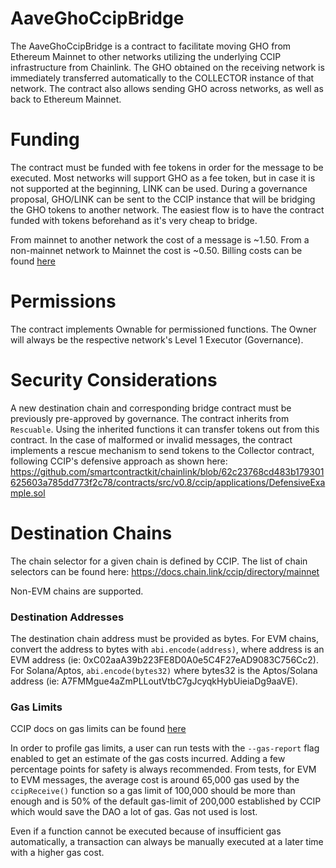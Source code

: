 # AaveGhoCcipBridge

The AaveGhoCcipBridge is a contract to facilitate moving GHO from Ethereum Mainnet to other networks utilizing the underlying CCIP infrastructure from Chainlink. The GHO obtained on the receiving network is immediately transferred automatically to the COLLECTOR instance of that network. The contract also allows sending GHO across networks, as well as back to Ethereum Mainnet.

# Funding

The contract must be funded with fee tokens in order for the message to be executed. Most networks will support GHO as a fee token, but in case it is not supported at the beginning, LINK can be used.
During a governance proposal, GHO/LINK can be sent to the CCIP instance that will be bridging the GHO tokens to another network.
The easiest flow is to have the contract funded with tokens beforehand as it's very cheap to bridge.

From mainnet to another network the cost of a message is ~1.50. From a non-mainnet network to Mainnet the cost is ~0.50.
Billing costs can be found [here](https://docs.chain.link/ccip/billing)

# Permissions

The contract implements Ownable for permissioned functions.
The Owner will always be the respective network's Level 1 Executor (Governance).

# Security Considerations

A new destination chain and corresponding bridge contract must be previously pre-approved by governance.
The contract inherits from `Rescuable`. Using the inherited functions it can transfer tokens out from this contract.
In the case of malformed or invalid messages, the contract implements a rescue mechanism to send tokens to the Collector contract,
following CCIP's defensive approach as shown here:
https://github.com/smartcontractkit/chainlink/blob/62c23768cd483b179301625603a785dd773f2c78/contracts/src/v0.8/ccip/applications/DefensiveExample.sol

# Destination Chains

The chain selector for a given chain is defined by CCIP. The list of chain selectors can be found here:
https://docs.chain.link/ccip/directory/mainnet

Non-EVM chains are supported.

### Destination Addresses

The destination chain address must be provided as bytes. For EVM chains, convert the address to bytes with `abi.encode(address)`, where address is an EVM address (ie: 0xC02aaA39b223FE8D0A0e5C4F27eAD9083C756Cc2). For Solana/Aptos, `abi.encode(bytes32)` where bytes32 is the Aptos/Solana address (ie: A7FMMgue4aZmPLLoutVtbC7gJcyqkHybUieiaDg9aaVE).

### Gas Limits

CCIP docs on gas limits can be found [here](https://docs.chain.link/ccip/tutorials/evm/ccipreceive-gaslimit)

In order to profile gas limits, a user can run tests with the `--gas-report` flag enabled to get an estimate of the gas costs incurred. Adding a few percentage points for safety is always recommended. From tests, for EVM to EVM messages, the average cost is around 65,000 gas used by the `ccipReceive()` function so a gas limit of 100,000 should be more than enough and is 50% of the default gas-limit of 200,000 established by CCIP which would save the DAO a lot of gas. Gas not used is lost.

Even if a function cannot be executed because of insufficient gas automatically, a transaction can always be manually executed at a later time with a higher gas cost.
